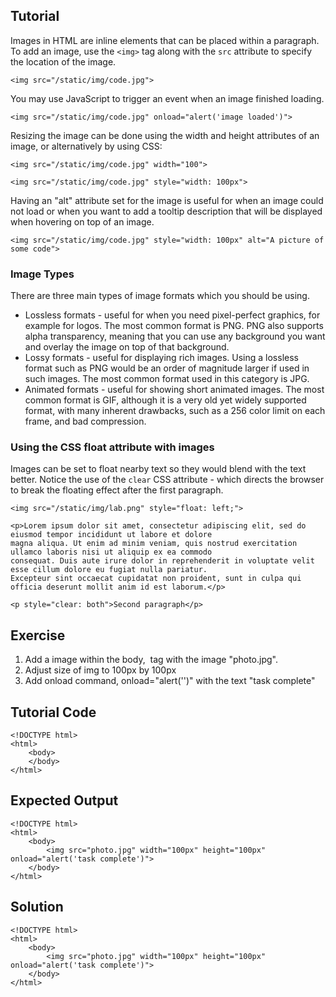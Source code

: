 Tutorial
--------

Images in HTML are inline elements that can be placed within a paragraph. To add an image, use the `<img>` tag 
along with the `src` attribute to specify the location of the image.

    <img src="/static/img/code.jpg">

You may use JavaScript to trigger an event when an image finished loading. 
 
    <img src="/static/img/code.jpg" onload="alert('image loaded')">

Resizing the image can be done using the width and height attributes of an image, or alternatively by using CSS:

    <img src="/static/img/code.jpg" width="100">
    
    <img src="/static/img/code.jpg" style="width: 100px">

Having an "alt" attribute set for the image is useful for when an image could not load or when you want to
add a tooltip description that will be displayed when hovering on top of an image.

    <img src="/static/img/code.jpg" style="width: 100px" alt="A picture of some code">

### Image Types

There are three main types of image formats which you should be using.

* Lossless formats - useful for when you need pixel-perfect graphics, for example for logos. 
The most common format is PNG. PNG also supports alpha transparency, meaning that you can use any background you want
and overlay the image on top of that background.
* Lossy formats - useful for displaying rich images. Using a lossless format such as PNG would be an order 
of magnitude larger if used in such images. The most common format used in this category is JPG.  
* Animated formats - useful for showing short animated images. The most common format is GIF, although it is a very old
yet widely supported format, with many inherent drawbacks, such as a 256 color limit on each frame, and bad compression.

### Using the CSS float attribute with images
 
Images can be set to float nearby text so they would blend with the text better. Notice the use of the `clear` CSS
attribute - which directs the browser to break the floating effect after the first paragraph.

    <img src="/static/img/lab.png" style="float: left;">
    
    <p>Lorem ipsum dolor sit amet, consectetur adipiscing elit, sed do eiusmod tempor incididunt ut labore et dolore 
    magna aliqua. Ut enim ad minim veniam, quis nostrud exercitation ullamco laboris nisi ut aliquip ex ea commodo 
    consequat. Duis aute irure dolor in reprehenderit in voluptate velit esse cillum dolore eu fugiat nulla pariatur. 
    Excepteur sint occaecat cupidatat non proident, sunt in culpa qui officia deserunt mollit anim id est laborum.</p> 

    <p style="clear: both">Second paragraph</p>

Exercise
--------

1. Add a image within the body, <img src=""> tag with the image "photo.jpg".
2. Adjust size of img to 100px by 100px
3. Add onload command, onload="alert('')" with the text "task complete"

Tutorial Code
-------------

    <!DOCTYPE html>
    <html>
        <body>
        </body>
    </html>
    
Expected Output
---------------

    <!DOCTYPE html>
    <html>
        <body>
            <img src="photo.jpg" width="100px" height="100px" onload="alert('task complete')">
        </body>
    </html>

Solution
--------

    <!DOCTYPE html>
    <html>
        <body>
            <img src="photo.jpg" width="100px" height="100px" onload="alert('task complete')">
        </body>
    </html>
